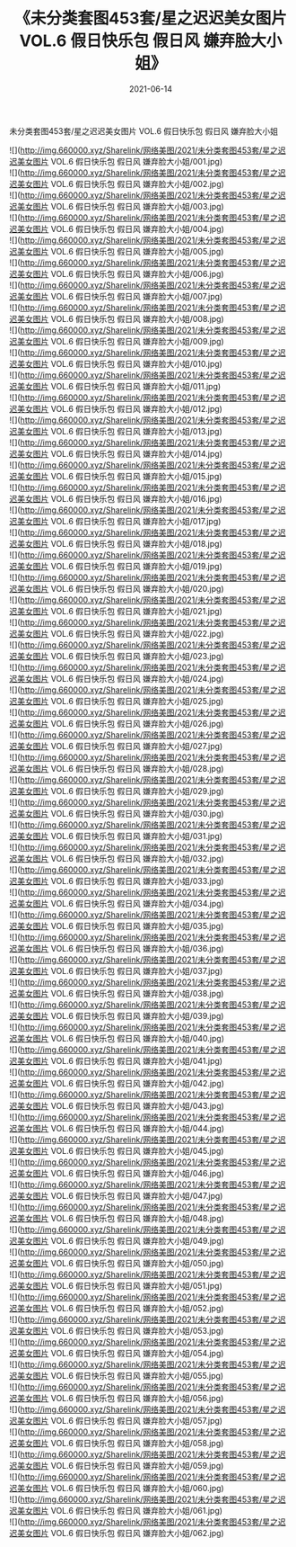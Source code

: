 ﻿---
layout: post
title:  《未分类套图453套/星之迟迟美女图片 VOL.6 假日快乐包 假日风 嫌弃脸大小姐》
date:   2021-06-14
img: http://img.660000.xyz/Sharelink/网络美图/2021/未分类套图453套/星之迟迟美女图片 VOL.6 假日快乐包 假日风 嫌弃脸大小姐/000.jpg
categories: [美女, 清纯, 唯美]
---

未分类套图453套/星之迟迟美女图片 VOL.6 假日快乐包 假日风 嫌弃脸大小姐

 ![](http://img.660000.xyz/Sharelink/网络美图/2021/未分类套图453套/星之迟迟美女图片 VOL.6 假日快乐包 假日风 嫌弃脸大小姐/001.jpg) <br>![](http://img.660000.xyz/Sharelink/网络美图/2021/未分类套图453套/星之迟迟美女图片 VOL.6 假日快乐包 假日风 嫌弃脸大小姐/002.jpg) <br>![](http://img.660000.xyz/Sharelink/网络美图/2021/未分类套图453套/星之迟迟美女图片 VOL.6 假日快乐包 假日风 嫌弃脸大小姐/003.jpg) <br>![](http://img.660000.xyz/Sharelink/网络美图/2021/未分类套图453套/星之迟迟美女图片 VOL.6 假日快乐包 假日风 嫌弃脸大小姐/004.jpg) <br>![](http://img.660000.xyz/Sharelink/网络美图/2021/未分类套图453套/星之迟迟美女图片 VOL.6 假日快乐包 假日风 嫌弃脸大小姐/005.jpg) <br>![](http://img.660000.xyz/Sharelink/网络美图/2021/未分类套图453套/星之迟迟美女图片 VOL.6 假日快乐包 假日风 嫌弃脸大小姐/006.jpg) <br>![](http://img.660000.xyz/Sharelink/网络美图/2021/未分类套图453套/星之迟迟美女图片 VOL.6 假日快乐包 假日风 嫌弃脸大小姐/007.jpg) <br>![](http://img.660000.xyz/Sharelink/网络美图/2021/未分类套图453套/星之迟迟美女图片 VOL.6 假日快乐包 假日风 嫌弃脸大小姐/008.jpg) <br>![](http://img.660000.xyz/Sharelink/网络美图/2021/未分类套图453套/星之迟迟美女图片 VOL.6 假日快乐包 假日风 嫌弃脸大小姐/009.jpg) <br>![](http://img.660000.xyz/Sharelink/网络美图/2021/未分类套图453套/星之迟迟美女图片 VOL.6 假日快乐包 假日风 嫌弃脸大小姐/010.jpg) <br>![](http://img.660000.xyz/Sharelink/网络美图/2021/未分类套图453套/星之迟迟美女图片 VOL.6 假日快乐包 假日风 嫌弃脸大小姐/011.jpg) <br>![](http://img.660000.xyz/Sharelink/网络美图/2021/未分类套图453套/星之迟迟美女图片 VOL.6 假日快乐包 假日风 嫌弃脸大小姐/012.jpg) <br>![](http://img.660000.xyz/Sharelink/网络美图/2021/未分类套图453套/星之迟迟美女图片 VOL.6 假日快乐包 假日风 嫌弃脸大小姐/013.jpg) <br>![](http://img.660000.xyz/Sharelink/网络美图/2021/未分类套图453套/星之迟迟美女图片 VOL.6 假日快乐包 假日风 嫌弃脸大小姐/014.jpg) <br>![](http://img.660000.xyz/Sharelink/网络美图/2021/未分类套图453套/星之迟迟美女图片 VOL.6 假日快乐包 假日风 嫌弃脸大小姐/015.jpg) <br>![](http://img.660000.xyz/Sharelink/网络美图/2021/未分类套图453套/星之迟迟美女图片 VOL.6 假日快乐包 假日风 嫌弃脸大小姐/016.jpg) <br>![](http://img.660000.xyz/Sharelink/网络美图/2021/未分类套图453套/星之迟迟美女图片 VOL.6 假日快乐包 假日风 嫌弃脸大小姐/017.jpg) <br>![](http://img.660000.xyz/Sharelink/网络美图/2021/未分类套图453套/星之迟迟美女图片 VOL.6 假日快乐包 假日风 嫌弃脸大小姐/018.jpg) <br>![](http://img.660000.xyz/Sharelink/网络美图/2021/未分类套图453套/星之迟迟美女图片 VOL.6 假日快乐包 假日风 嫌弃脸大小姐/019.jpg) <br>![](http://img.660000.xyz/Sharelink/网络美图/2021/未分类套图453套/星之迟迟美女图片 VOL.6 假日快乐包 假日风 嫌弃脸大小姐/020.jpg) <br>![](http://img.660000.xyz/Sharelink/网络美图/2021/未分类套图453套/星之迟迟美女图片 VOL.6 假日快乐包 假日风 嫌弃脸大小姐/021.jpg) <br>![](http://img.660000.xyz/Sharelink/网络美图/2021/未分类套图453套/星之迟迟美女图片 VOL.6 假日快乐包 假日风 嫌弃脸大小姐/022.jpg) <br>![](http://img.660000.xyz/Sharelink/网络美图/2021/未分类套图453套/星之迟迟美女图片 VOL.6 假日快乐包 假日风 嫌弃脸大小姐/023.jpg) <br>![](http://img.660000.xyz/Sharelink/网络美图/2021/未分类套图453套/星之迟迟美女图片 VOL.6 假日快乐包 假日风 嫌弃脸大小姐/024.jpg) <br>![](http://img.660000.xyz/Sharelink/网络美图/2021/未分类套图453套/星之迟迟美女图片 VOL.6 假日快乐包 假日风 嫌弃脸大小姐/025.jpg) <br>![](http://img.660000.xyz/Sharelink/网络美图/2021/未分类套图453套/星之迟迟美女图片 VOL.6 假日快乐包 假日风 嫌弃脸大小姐/026.jpg) <br>![](http://img.660000.xyz/Sharelink/网络美图/2021/未分类套图453套/星之迟迟美女图片 VOL.6 假日快乐包 假日风 嫌弃脸大小姐/027.jpg) <br>![](http://img.660000.xyz/Sharelink/网络美图/2021/未分类套图453套/星之迟迟美女图片 VOL.6 假日快乐包 假日风 嫌弃脸大小姐/028.jpg) <br>![](http://img.660000.xyz/Sharelink/网络美图/2021/未分类套图453套/星之迟迟美女图片 VOL.6 假日快乐包 假日风 嫌弃脸大小姐/029.jpg) <br>![](http://img.660000.xyz/Sharelink/网络美图/2021/未分类套图453套/星之迟迟美女图片 VOL.6 假日快乐包 假日风 嫌弃脸大小姐/030.jpg) <br>![](http://img.660000.xyz/Sharelink/网络美图/2021/未分类套图453套/星之迟迟美女图片 VOL.6 假日快乐包 假日风 嫌弃脸大小姐/031.jpg) <br>![](http://img.660000.xyz/Sharelink/网络美图/2021/未分类套图453套/星之迟迟美女图片 VOL.6 假日快乐包 假日风 嫌弃脸大小姐/032.jpg) <br>![](http://img.660000.xyz/Sharelink/网络美图/2021/未分类套图453套/星之迟迟美女图片 VOL.6 假日快乐包 假日风 嫌弃脸大小姐/033.jpg) <br>![](http://img.660000.xyz/Sharelink/网络美图/2021/未分类套图453套/星之迟迟美女图片 VOL.6 假日快乐包 假日风 嫌弃脸大小姐/034.jpg) <br>![](http://img.660000.xyz/Sharelink/网络美图/2021/未分类套图453套/星之迟迟美女图片 VOL.6 假日快乐包 假日风 嫌弃脸大小姐/035.jpg) <br>![](http://img.660000.xyz/Sharelink/网络美图/2021/未分类套图453套/星之迟迟美女图片 VOL.6 假日快乐包 假日风 嫌弃脸大小姐/036.jpg) <br>![](http://img.660000.xyz/Sharelink/网络美图/2021/未分类套图453套/星之迟迟美女图片 VOL.6 假日快乐包 假日风 嫌弃脸大小姐/037.jpg) <br>![](http://img.660000.xyz/Sharelink/网络美图/2021/未分类套图453套/星之迟迟美女图片 VOL.6 假日快乐包 假日风 嫌弃脸大小姐/038.jpg) <br>![](http://img.660000.xyz/Sharelink/网络美图/2021/未分类套图453套/星之迟迟美女图片 VOL.6 假日快乐包 假日风 嫌弃脸大小姐/039.jpg) <br>![](http://img.660000.xyz/Sharelink/网络美图/2021/未分类套图453套/星之迟迟美女图片 VOL.6 假日快乐包 假日风 嫌弃脸大小姐/040.jpg) <br>![](http://img.660000.xyz/Sharelink/网络美图/2021/未分类套图453套/星之迟迟美女图片 VOL.6 假日快乐包 假日风 嫌弃脸大小姐/041.jpg) <br>![](http://img.660000.xyz/Sharelink/网络美图/2021/未分类套图453套/星之迟迟美女图片 VOL.6 假日快乐包 假日风 嫌弃脸大小姐/042.jpg) <br>![](http://img.660000.xyz/Sharelink/网络美图/2021/未分类套图453套/星之迟迟美女图片 VOL.6 假日快乐包 假日风 嫌弃脸大小姐/043.jpg) <br>![](http://img.660000.xyz/Sharelink/网络美图/2021/未分类套图453套/星之迟迟美女图片 VOL.6 假日快乐包 假日风 嫌弃脸大小姐/044.jpg) <br>![](http://img.660000.xyz/Sharelink/网络美图/2021/未分类套图453套/星之迟迟美女图片 VOL.6 假日快乐包 假日风 嫌弃脸大小姐/045.jpg) <br>![](http://img.660000.xyz/Sharelink/网络美图/2021/未分类套图453套/星之迟迟美女图片 VOL.6 假日快乐包 假日风 嫌弃脸大小姐/046.jpg) <br>![](http://img.660000.xyz/Sharelink/网络美图/2021/未分类套图453套/星之迟迟美女图片 VOL.6 假日快乐包 假日风 嫌弃脸大小姐/047.jpg) <br>![](http://img.660000.xyz/Sharelink/网络美图/2021/未分类套图453套/星之迟迟美女图片 VOL.6 假日快乐包 假日风 嫌弃脸大小姐/048.jpg) <br>![](http://img.660000.xyz/Sharelink/网络美图/2021/未分类套图453套/星之迟迟美女图片 VOL.6 假日快乐包 假日风 嫌弃脸大小姐/049.jpg) <br>![](http://img.660000.xyz/Sharelink/网络美图/2021/未分类套图453套/星之迟迟美女图片 VOL.6 假日快乐包 假日风 嫌弃脸大小姐/050.jpg) <br>![](http://img.660000.xyz/Sharelink/网络美图/2021/未分类套图453套/星之迟迟美女图片 VOL.6 假日快乐包 假日风 嫌弃脸大小姐/051.jpg) <br>![](http://img.660000.xyz/Sharelink/网络美图/2021/未分类套图453套/星之迟迟美女图片 VOL.6 假日快乐包 假日风 嫌弃脸大小姐/052.jpg) <br>![](http://img.660000.xyz/Sharelink/网络美图/2021/未分类套图453套/星之迟迟美女图片 VOL.6 假日快乐包 假日风 嫌弃脸大小姐/053.jpg) <br>![](http://img.660000.xyz/Sharelink/网络美图/2021/未分类套图453套/星之迟迟美女图片 VOL.6 假日快乐包 假日风 嫌弃脸大小姐/054.jpg) <br>![](http://img.660000.xyz/Sharelink/网络美图/2021/未分类套图453套/星之迟迟美女图片 VOL.6 假日快乐包 假日风 嫌弃脸大小姐/055.jpg) <br>![](http://img.660000.xyz/Sharelink/网络美图/2021/未分类套图453套/星之迟迟美女图片 VOL.6 假日快乐包 假日风 嫌弃脸大小姐/056.jpg) <br>![](http://img.660000.xyz/Sharelink/网络美图/2021/未分类套图453套/星之迟迟美女图片 VOL.6 假日快乐包 假日风 嫌弃脸大小姐/057.jpg) <br>![](http://img.660000.xyz/Sharelink/网络美图/2021/未分类套图453套/星之迟迟美女图片 VOL.6 假日快乐包 假日风 嫌弃脸大小姐/058.jpg) <br>![](http://img.660000.xyz/Sharelink/网络美图/2021/未分类套图453套/星之迟迟美女图片 VOL.6 假日快乐包 假日风 嫌弃脸大小姐/059.jpg) <br>![](http://img.660000.xyz/Sharelink/网络美图/2021/未分类套图453套/星之迟迟美女图片 VOL.6 假日快乐包 假日风 嫌弃脸大小姐/060.jpg) <br>![](http://img.660000.xyz/Sharelink/网络美图/2021/未分类套图453套/星之迟迟美女图片 VOL.6 假日快乐包 假日风 嫌弃脸大小姐/061.jpg) <br>![](http://img.660000.xyz/Sharelink/网络美图/2021/未分类套图453套/星之迟迟美女图片 VOL.6 假日快乐包 假日风 嫌弃脸大小姐/062.jpg) <br>